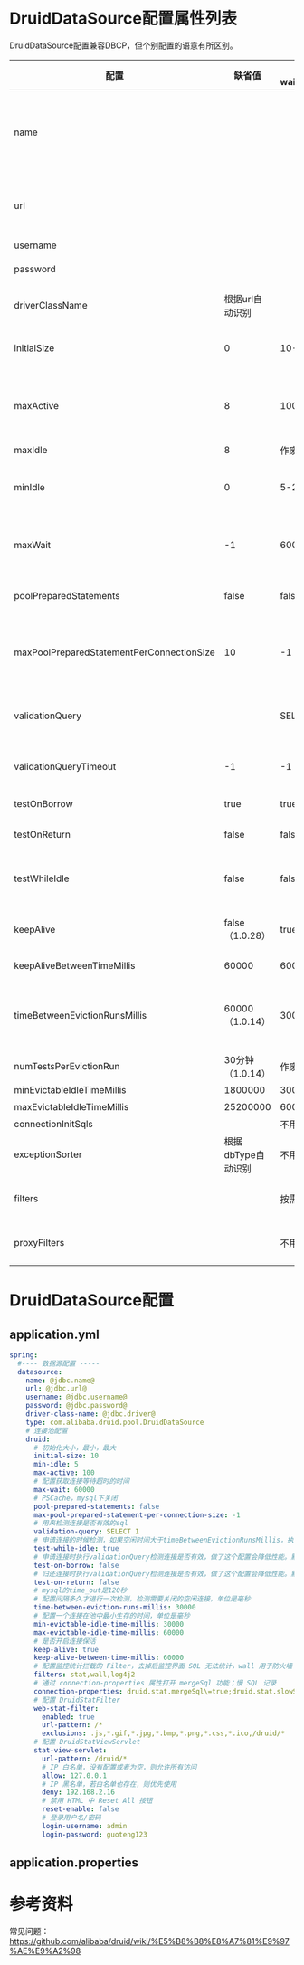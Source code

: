 # DruidDataSource配置属性列表

DruidDataSource配置兼容DBCP，但个别配置的语意有所区别。



| 配置                                      | 缺省值             | 推荐值wait_timeout=120 | 说明                                                         |
| ----------------------------------------- | ------------------ | ---------------------- | ------------------------------------------------------------ |
| name                                      |                    |                        | 配置这个属性的意义在于，如果存在多个数据源，监控的时候可以通过名字来区分开来。如果没有配置，将会生成一个名字，格式是："DataSource-" + System.identityHashCode(this). 另外配置此属性至少在1.0.5版本中是不起作用的，强行设置name会出错。[详情-点此处](http://blog.csdn.net/lanmo555/article/details/41248763)。 |
| url                                       |                    |                        | 连接数据库的url，不同数据库不一样。例如： mysql : jdbc:mysql://10.20.153.104:3306/druid2 oracle : jdbc:oracle:thin:@10.20.149.85:1521:ocnauto |
| username                                  |                    |                        | 连接数据库的用户名                                           |
| password                                  |                    |                        | 连接数据库的密码。如果你不希望密码直接写在配置文件中，可以使用ConfigFilter。[详细看这里](https://github.com/alibaba/druid/wiki/使用ConfigFilter) |
| driverClassName                           | 根据url自动识别    |                        | 这一项可配可不配，如果不配置druid会根据url自动识别dbType，然后选择相应的driverClassName |
| initialSize                               | 0                  | 10-50                  | 初始化时建立物理连接的个数。初始化发生在显示调用init方法，或者第一次getConnection时。**取值应在min-idle与max-active之间。** |
| maxActive                                 | 8                  | 100                    | 最大连接池数量。**需要根据业务需求设置，假定业务峰值需要1000QPS的性能，一个SQL平均在50ms内完成，那么一个连接在1秒可以处理15-20个QPS，则连接数需求为70左右，考虑突发还可以配置一定冗余，例如设到100个。** |
| maxIdle                                   | 8                  | 作废                   | 已经不再使用，配置了也没效果                                 |
| minIdle                                   | 0                  | 5-25                   | 最小连接池数量。**当无业务进行时，会维持该数量。该值需小于initial-size，业务低谷的时候连接池会释放空闲连接，最终仅保留min-idle的连接数，建议设为0.5-1倍的initial-size大小。** |
| maxWait                                   | -1                 | 60000                  | 获取连接时最大等待时间，单位毫秒。配置了maxWait之后，缺省启用公平锁，并发效率会有所下降，如果需要可以通过配置useUnfairLock属性为true使用非公平锁。 |
| poolPreparedStatements                    | false              | false                  | 是否缓存preparedStatement，也就是PSCache。PSCache对支持游标的数据库性能提升巨大，比如说oracle。在mysql下建议关闭。 |
| maxPoolPreparedStatementPerConnectionSize | 10                 | -1                     | 要启用PSCache，必须配置大于0，当大于0时，poolPreparedStatements自动触发修改为true。在Druid中，不会存在Oracle下PSCache占用内存过多的问题，可以把这个数值配置大一些，比如说100 |
| validationQuery                           |                    | SELECT 1               | 用来检测连接是否有效的sql，要求是一个查询语句，常用select 'x'。如果validationQuery为null，testOnBorrow、testOnReturn、testWhileIdle都不会起作用。 |
| validationQueryTimeout                    | -1                 | -1                     | 单位：秒，检测连接是否有效的超时时间。底层调用jdbc Statement对象的void setQueryTimeout(int seconds)方法 |
| testOnBorrow                              | true               | true                   | 申请连接时执行validationQuery检测连接是否有效，做了这个配置会降低性能。 |
| testOnReturn                              | false              | false                  | 归还连接时执行validationQuery检测连接是否有效，做了这个配置会降低性能。 |
| testWhileIdle                             | false              | false                  | 建议配置为true，不影响性能，并且保证安全性。申请连接的时候检测，如果空闲时间大于timeBetweenEvictionRunsMillis，执行validationQuery检测连接是否有效。 |
| keepAlive                                 | false （1.0.28）   | true                   | 连接池中的minIdle数量以内的连接，空闲时间超过minEvictableIdleTimeMillis，则会执行keepAlive操作。 |
| keepAliveBetweenTimeMillis                | 60000              | 60000                  | 单位毫秒。**建议大于等于30000并且大于timeBetweenEvictionRunsMillis** |
| timeBetweenEvictionRunsMillis             | 60000（1.0.14）    | 30000                  | 有两个含义： 1) Destroy线程会检测连接的间隔时间，如果连接空闲时间大于等于minEvictableIdleTimeMillis则关闭物理连接。 2) testWhileIdle的判断依据，详细看testWhileIdle属性的说明 单位：毫秒 |
| numTestsPerEvictionRun                    | 30分钟（1.0.14）   | 作废                   | 不再使用，一个DruidDataSource只支持一个EvictionRun           |
| minEvictableIdleTimeMillis                | 1800000            | 30000                  | 连接保持空闲而不被驱逐的最小时间，单位毫秒。                 |
| maxEvictableIdleTimeMillis                | 25200000           | 60000                  | 连接保持空闲而不被驱逐的最大时间，单位毫秒。                 |
| connectionInitSqls                        |                    | 不用                   | 物理连接初始化的时候执行的sql                                |
| exceptionSorter                           | 根据dbType自动识别 | 不用                   | 当数据库抛出一些不可恢复的异常时，抛弃连接                   |
| filters                                   |                    | 按需设置               | 属性类型是字符串，通过别名的方式配置扩展插件，常用的插件有： 监控统计用的filter:stat 日志用的filter:log4j 防御sql注入的filter:wall |
| proxyFilters                              |                    | 不用                   | 类型是List<com.alibaba.druid.filter.Filter>，如果同时配置了filters和proxyFilters，是组合关系，并非替换关系 |



# DruidDataSource配置

## application.yml

```yaml
spring:
  #---- 数据源配置 -----
  datasource:
    name: @jdbc.name@
    url: @jdbc.url@
    username: @jdbc.username@
    password: @jdbc.password@
    driver-class-name: @jdbc.driver@
    type: com.alibaba.druid.pool.DruidDataSource
    # 连接池配置
    druid:
      # 初始化大小，最小，最大
      initial-size: 10
      min-idle: 5
      max-active: 100
      # 配置获取连接等待超时的时间
      max-wait: 60000
      # PSCache，mysql下关闭
      pool-prepared-statements: false
      max-pool-prepared-statement-per-connection-size: -1
      # 用来检测连接是否有效的sql
      validation-query: SELECT 1
      # 申请连接的时候检测，如果空闲时间大于timeBetweenEvictionRunsMillis，执行validationQuery检测连接是否有效。建议配置为true，不影响性能，并且保证安全性。
      test-while-idle: true
      # 申请连接时执行validationQuery检测连接是否有效，做了这个配置会降低性能。默认为false
      test-on-borrow: false
      # 归还连接时执行validationQuery检测连接是否有效，做了这个配置会降低性能。默认为false
      test-on-return: false
      # mysql的time_out是120秒
      # 配置间隔多久才进行一次检测，检测需要关闭的空闲连接，单位是毫秒
      time-between-eviction-runs-millis: 30000
      # 配置一个连接在池中最小生存的时间，单位是毫秒
      min-evictable-idle-time-millis: 30000
      max-evictable-idle-time-millis: 60000
      # 是否开启连接保活
      keep-alive: true
      keep-alive-between-time-millis: 60000
      # 配置监控统计拦截的 Filter，去掉后监控界面 SQL 无法统计，wall 用于防火墙
      filters: stat,wall,log4j2
      # 通过 connection-properties 属性打开 mergeSql 功能；慢 SQL 记录
      connection-properties: druid.stat.mergeSql\=true;druid.stat.slowSqlMillis\=5000
      # 配置 DruidStatFilter
      web-stat-filter:
        enabled: true
        url-pattern: /*
        exclusions: .js,*.gif,*.jpg,*.bmp,*.png,*.css,*.ico,/druid/*
      # 配置 DruidStatViewServlet
      stat-view-servlet:
        url-pattern: /druid/*
        # IP 白名单，没有配置或者为空，则允许所有访问
        allow: 127.0.0.1
        # IP 黑名单，若白名单也存在，则优先使用
        deny: 192.168.2.16
        # 禁用 HTML 中 Reset All 按钮
        reset-enable: false
        # 登录用户名/密码
        login-username: admin
        login-password: guoteng123
```



## application.properties











# 参考资料

常见问题：https://github.com/alibaba/druid/wiki/%E5%B8%B8%E8%A7%81%E9%97%AE%E9%A2%98